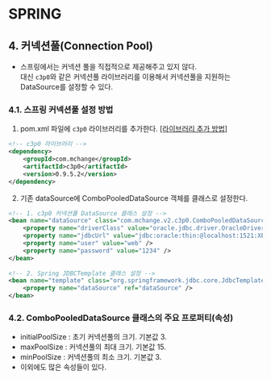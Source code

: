 # SPRING

## 4. 커넥션풀(Connection Pool)
- 스프링에서는 커넥션 풀을 직접적으로 제공해주고 있지 않다.   
대신 `c3p0`와 같은 커넥션풀 라이브러리를 이용해서 커넥션풀을 지원하는 DataSource를 설정할 수 있다.    
	
### 4.1. 스프링 커넥션풀 설정 방법
1. pom.xml 파일에 `c3p0` 라이브러리를 추가한다. <a href="https://github.com/csooy38/github/blob/306369051009266cabac5ddeb038eeda9815ace3/Spring/Connection%20Pool.md">[라이브러리 추가 방법]</a>

```xml
<!-- c3p0 라이브러리 -->
<dependency>
    <groupId>com.mchange</groupId>
    <artifactId>c3p0</artifactId>
    <version>0.9.5.2</version>
</dependency>
```

2. 기존 dataSource에 ComboPooledDataSource 객체를 클래스로 설정한다.

```xml
<!-- 1. c3p0 커넥션풀 DataSource 클래스 설정 -->
<bean name="dataSource" class="com.mchange.v2.c3p0.ComboPooledDataSource">
	<property name="driverClass" value="oracle.jdbc.driver.OracleDriver" />
	<property name="jdbcUrl" value="jdbc:oracle:thin:@localhost:1521:XE" />
	<property name="user" value="web" />
	<property name="password" value="1234" />
</bean>
	
<!-- 2. Spring JDBCTemplate 클래스 설정 -->
<bean name="template" class="org.springframework.jdbc.core.JdbcTemplate">
	<property name="dataSource" ref="dataSource" />
</bean>
```

### 4.2. ComboPooledDataSource 클래스의 주요 프로퍼티(속성)
* initialPoolSize : 초기 커넥션풀의 크기. 기본값 3. 
* maxPoolSize : 커넥션풀의 최대 크기. 기본값 15.
* minPoolSize : 커넥션풀의 최소 크기. 기본값 3.		
* 이외에도 많은 속성들이 있다.
		
